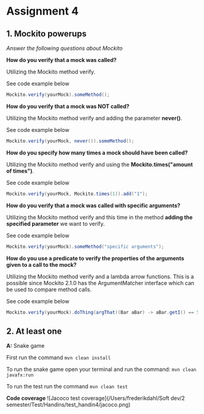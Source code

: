 # Assignment 4 

## 1. Mockito powerups  
*Answer the following questions about Mockito*


**How do you verify that a mock was called?** 

Utilizing the Mockito method verify. 

See code example below

```java
Mockito.verify(yourMock).someMethod();
```

**How do you verify that a mock was NOT called?** 

Utilizing the Mockito method verify and adding the parameter **never()**.

See code example below

```java
Mockito.verify(yourMock, never()).someMethod();
```

**How do you specify how many times a mock should have been called?** 

Utilizing the Mockito method verify and using the **Mockito.times("amount of times")**. 

See code example below

```java
Mockito.verify(yourMock, Mockito.times(1)).add("1");
```

**How do you verify that a mock was called with specific arguments?** 

Utilizing the Mockito method verify and this time in the method **adding the specified parameter** we want to verify. 

See code example below

```java
Mockito.verify(yourMock).someMethod("specific arguments");
```

**How do you use a predicate to verify the properties of the arguments given to a call to the mock?**

Utilizing the Mockito method verify and a lambda arrow functions. This is a possible since Mockito 2.1.0 has the ArgumentMatcher interface which can be used to compare method calls. 

See code example below

```java
Mockito.verify(yourMock).doThing(argThat((Bar aBar) -> aBar.getI() == 5));
```


## 2. At least one 

**A:** Snake game 

First run the command `mvn clean install`

To run the snake game open your terminal and run the command: `mvn clean javafx:run`

To run the test run the command `mvn clean test`

**Code coverage**
![Jacoco test coverage](/Users/frederikdahl/Soft dev/2 semester/Test/Handins/test_handin4/jacoco.png)

